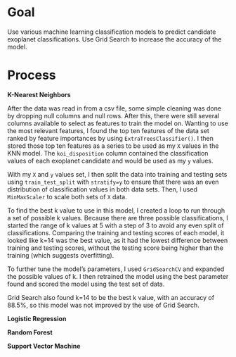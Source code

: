 # Goal

Use various machine learning classification models to predict candidate exoplanet classifications. Use Grid Search to increase the accuracy of the model. 

# Process

**K-Nearest Neighbors**

After the data was read in from a csv file, some simple cleaning was done by dropping null columns and null rows. After this, there were still several columns available to select as features to train the model on. Wanting to use the most relevant features, I found the top ten features of the data set ranked by feature importances by using `ExtraTreesClassifier()`. I then stored those top ten features as a series to be used as my `X` values in the KNN model. The `koi_disposition` column contained the classification values of each exoplanet candidate and would be used as my `y` values. 

With my `X` and `y` values set, I then split the data into training and testing sets using `train_test_split` with `stratify=y` to ensure that there was an even distribution of classification values in both data sets. Then, I used `MinMaxScaler` to scale both sets of `X` data. 

To find the best k value to use in this model, I created a loop to run through a set of possible k values. Because there are three possible classifications, I started the range of k values at 5 with a step of 3 to avoid any even split of classifications. Comparing the training and testing scores of each model, it looked like k=14 was the best value, as it had the lowest difference between training and testing scores, without the testing score being higher than the training (which suggests overfitting).

To further tune the model’s parameters, I used `GridSearchCV` and expanded the possible values of k. I then retrained the model using the best parameter found and scored the model using the test set of data. 

Grid Search also found k=14 to be the best k value, with an accuracy of 88.5%, so this model was not improved by the use of Grid Search.

**Logistic Regression**

**Random Forest**

**Support Vector Machine**
